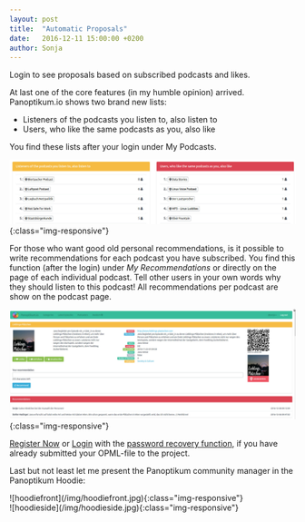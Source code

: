 ```yaml
---
layout: post
title:  "Automatic Proposals"
date:   2016-12-11 15:00:00 +0200
author: Sonja
---
```


Login to see proposals based on subscribed podcasts and likes.

At last one of the core features (in my humble opinion) arrived.
Panoptikum.io shows two brand new lists:
* Listeners of the podcasts you listen to, also listen to
* Users, who like the same podcasts as you, also like

You find these lists after your login under My Podcasts.

![propsal](/img/proposal.jpg){:class="img-responsive"}

For those who want good old personal recommendations, is it possible to write recommendations for each podcast you have subscribed. You find this function (after the login) under *My Recommendations* or directly on the page of each individual podcast. Tell other users in your own words why they should listen to this podcast! All recommendations per podcast are show on the podcast page.

![recommendation](/img/recommendation.jpg){:class="img-responsive"}

[Register Now](https://alpha.panoptikum.io/users/new) or [Login](https://alpha.panoptikum.io/sessions/new) with the [password recovery function](https://alpha.panoptikum.io/forgot_password), if you have already submitted your OPML-file to the project.

Last but not least let me present the Panoptikum community manager in the Panoptikum Hoodie:

<div class="column">
<div markdown="1" class="col-md-6">
![hoodiefront](/img/hoodiefront.jpg){:class="img-responsive"}
</div>

<div markdown="1" class="col-md-6">
![hoodieside](/img/hoodieside.jpg){:class="img-responsive"}
</div>
</div>
